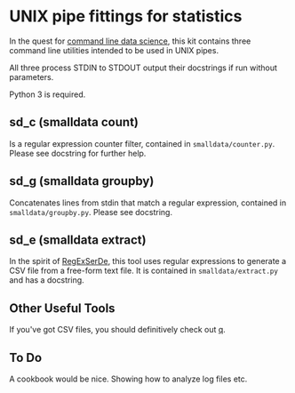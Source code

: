# UNIX pipe fittings for statistics

In the quest for [command line data science](https://github.com/jeroenjanssens/data-science-at-the-command-line), 
this kit contains three command line utilities intended to be used in UNIX pipes.

All three process STDIN to STDOUT output their docstrings if run without parameters.

Python 3 is required. 

## sd_c  (smalldata count)

Is a regular expression counter filter, contained in `smalldata/counter.py`. Please see docstring for further help.

## sd_g  (smalldata groupby) 

Concatenates lines from stdin that match a regular expression, contained in `smalldata/groupby.py`. Please see docstring.

## sd_e (smalldata extract)  

In the spirit of [RegExSerDe](https://github.com/apache/hive/blob/trunk/contrib/src/java/org/apache/hadoop/hive/contrib/serde2/RegexSerDe.java), this
tool uses regular expressions to generate a CSV file from a free-form text file. It is contained in `smalldata/extract.py` and has a docstring.


## Other Useful Tools

If you've got CSV files, you should definitively check out [q](http://harelba.github.io/q/). 

## To Do

A cookbook would be nice. Showing how to analyze log files etc.

